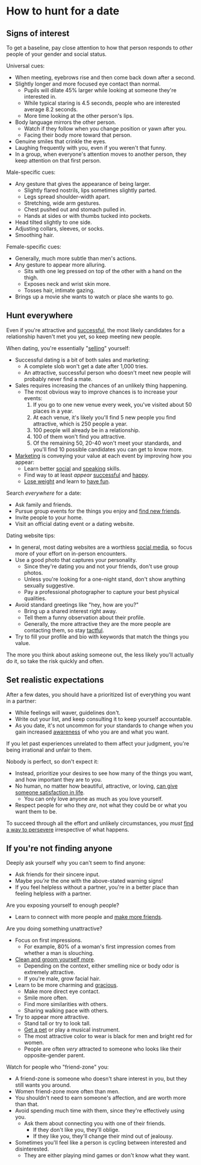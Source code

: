 
# How to hunt for a date

## Signs of interest

To get a baseline, pay close attention to how that person responds to *other* people of your gender and social status.

Universal cues:

- When meeting, eyebrows rise and then come back down after a second.
- Slightly longer and more focused eye contact than normal.
  - Pupils will dilate 45% larger while looking at someone they're interested in.
  - While typical staring is 4.5 seconds, people who are interested average 8.2 seconds.
  - More time looking at the other person's lips.
- Body language mirrors the other person.
  - Watch if they follow when you change position or yawn after you.
  - Facing their body more toward that person.
- Genuine smiles that crinkle the eyes.
- Laughing frequently with you, even if you weren't that funny.
- In a group, when everyone's attention moves to another person, they keep attention on that first person.

Male-specific cues:

- Any gesture that gives the appearance of being larger.
  - Slightly flared nostrils, lips sometimes slightly parted.
  - Legs spread shoulder-width apart.
  - Stretching, wide arm gestures.
  - Chest pushed out and stomach pulled in.
  - Hands at sides or with thumbs tucked into pockets.
- Head tilted slightly to one side.
- Adjusting collars, sleeves, or socks.
- Smoothing hair.

Female-specific cues:

- Generally, much more subtle than men's actions.
- Any gesture to appear more alluring.
  - Sits with one leg pressed on top of the other with a hand on the thigh.
  - Exposes neck and wrist skin more.
  - Tosses hair, intimate gazing.
- Brings up a movie she wants to watch or place she wants to go.

## Hunt everywhere

Even if you're attractive and [successful](success-1_why.md), the most likely candidates for a relationship haven't met you yet, so keep meeting new people.

When dating, you're essentially "[selling](marketing.md)" yourself:

- Successful dating is a bit of both sales and marketing:
  - A complete slob won't get a date after 1,000 tries.
  - An attractive, successful person who doesn't meet new people will probably never find a mate.
- Sales requires increasing the chances of an unlikely thing happening.
  - The most obvious way to improve chances is to increase your events:
    1. If you go to one new venue every week, you've visited about 50 places in a year.
    2. At each venue, it's likely you'll find 5 new people you find attractive, which is 250 people a year.
    3. 100 people will already be in a relationship.
    4. 100 of them won't find you attractive.
    5. Of the remaining 50, 20-40 won't meet your standards, and you'll find 10 possible candidates you can get to know more.
- [Marketing](marketing.md) is conveying your value at each event by improving how you appear:
  - Learn better [social](people-4_friends.md) and [speaking](language-speaking.md) skills.
  - Find way to at least *appear* [successful](success-1_why.md) and [happy](mind-feelings-happiness.md).
  - [Lose weight](body-2_diet.md) and learn to [have fun](fun.md).

Search *everywhere* for a date:

- Ask family and friends.
- Pursue group events for the things you enjoy and [find new friends](people-4_friends.md).
- Invite people to your home.
- Visit an official dating event or a dating website.

Dating website tips:

- In general, most dating websites are a worthless [social media](networks-social.md), so focus more of your effort on in-person encounters.
- Use a good photo that captures your personality.
  - Since they're dating you and not your friends, don't use group photos.
  - Unless you're looking for a one-night stand, don't show anything sexually suggestive.
  - Pay a professional photographer to capture your best physical qualities.
- Avoid standard greetings like "hey, how are you?"
  - Bring up a shared interest right away.
  - Tell them a funny observation about their profile.
  - Generally, the more attractive they are the more people are contacting them, so stay [tactful](people-3_respect.md).
- Try to fill your profile and bio with keywords that match the things you value.

The more you think about asking someone out, the less likely you'll actually do it, so take the risk quickly and often.

## Set realistic expectations

After a few dates, you should have a prioritized list of everything you want in a partner:

- While feelings will waver, guidelines don't.
- Write out your list, and keep consulting it to keep yourself accountable.
- As you date, it's not uncommon for your standards to change when you gain increased [awareness](awareness.md) of who you are and what you want.

If you let past experiences unrelated to them affect your judgment, you're being irrational and unfair to them.

Nobody is perfect, so don't expect it:

- Instead, prioritize your desires to see how many of the things you want, and how important they are to you.
- No human, no matter how beautiful, attractive, or loving, [can give someone satisfaction in life](mind-feelings-happiness.md).
  - You can only love anyone as much as you love yourself.
- Respect people for who they *are*, not what they could be or what you want them to be.

To succeed through all the effort and unlikely circumstances, you *must* [find a way to persevere](success-4_routine.md) irrespective of what happens.

## If you're not finding anyone

Deeply ask yourself why you can't seem to find anyone:

- Ask friends for their sincere input.
- Maybe *you're* the one with the above-stated warning signs!
- If you feel helpless without a partner, you're in a better place than feeling helpless *with* a partner.

Are you exposing yourself to enough people?

- Learn to connect with more people and [make more friends](people-4_friends.md).

Are you doing something unattractive?

- Focus on first impressions.
  - For example, 80% of a woman's first impression comes from whether a man is slouching.
- [Clean and groom yourself more](people-2_image.md).
  - Depending on the context, either smelling nice or body odor is extremely attractive.
  - If you're male, grow facial hair.
- Learn to be more charming and [gracious](people-3_respect.md).
  - Make more direct eye contact.
  - Smile more often.
  - Find more similarities with others.
  - Sharing walking pace with others.
- Try to appear more attractive.
  - Stand tall or try to look tall.
  - [Get a pet](fun-pets.md) or play a musical instrument.
  - The most attractive color to wear is black for men and bright red for women.
  - People are often *very* attracted to someone who looks like their opposite-gender parent.

Watch for people who "friend-zone" you:

- A friend-zone is someone who doesn't share interest in you, but they still wants you around.
- Women friend-zone more often than men.
- You shouldn't need to earn someone's affection, and are worth more than that.
- Avoid spending much time with them, since they're effectively using you.
  - Ask them about connecting you with one of their friends.
    - If they don't like you, they'll oblige.
    - If they like you, they'll change their mind out of jealousy.
- Sometimes you'll feel like a person is cycling between interested and disinterested.
  - They are either playing mind games or don't know what they want.
